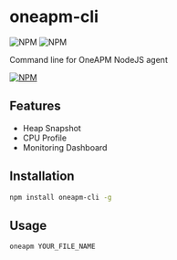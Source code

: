 # oneapm-cli

![NPM](https://img.shields.io/npm/v/oneapm-cli.svg?style=flat-square)
![NPM](https://img.shields.io/david/oneapm/oneapm-cli.svg?style=flat-square)

Command line for OneAPM NodeJS agent

[![NPM](https://nodei.co/npm/oneapm-cli.png)](https://nodei.co/npm/oneapl-cli/)


## Features

- Heap Snapshot
- CPU Profile
- Monitoring Dashboard

## Installation

```sh
npm install oneapm-cli -g
```

## Usage

```sh
oneapm YOUR_FILE_NAME
```
